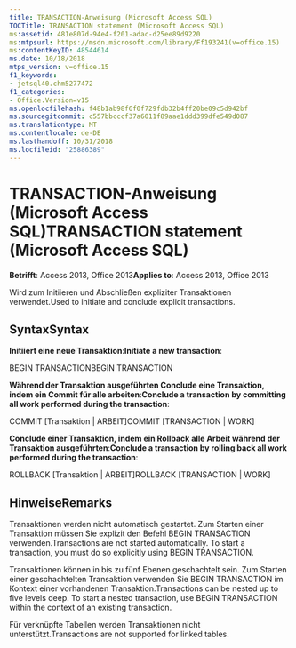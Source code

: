 ```yaml
---
title: TRANSACTION-Anweisung (Microsoft Access SQL)
TOCTitle: TRANSACTION statement (Microsoft Access SQL)
ms:assetid: 481e807d-94e4-f201-adac-d25ee89d9220
ms:mtpsurl: https://msdn.microsoft.com/library/Ff193241(v=office.15)
ms:contentKeyID: 48544614
ms.date: 10/18/2018
mtps_version: v=office.15
f1_keywords:
- jetsql40.chm5277472
f1_categories:
- Office.Version=v15
ms.openlocfilehash: f48b1ab98f6f0f729fdb32b4ff20be09c5d942bf
ms.sourcegitcommit: c557bbcccf37a6011f89aae1ddd399dfe549d087
ms.translationtype: MT
ms.contentlocale: de-DE
ms.lasthandoff: 10/31/2018
ms.locfileid: "25886389"
---
```

# <a name="transaction-statement-microsoft-access-sql"></a><span data-ttu-id="b1551-102">TRANSACTION-Anweisung (Microsoft Access SQL)</span><span class="sxs-lookup"><span data-stu-id="b1551-102">TRANSACTION statement (Microsoft Access SQL)</span></span>

<span data-ttu-id="b1551-103">**Betrifft**: Access 2013, Office 2013</span><span class="sxs-lookup"><span data-stu-id="b1551-103">**Applies to**: Access 2013, Office 2013</span></span>

<span data-ttu-id="b1551-104">Wird zum Initiieren und Abschließen expliziter Transaktionen verwendet.</span><span class="sxs-lookup"><span data-stu-id="b1551-104">Used to initiate and conclude explicit transactions.</span></span>

## <a name="syntax"></a><span data-ttu-id="b1551-105">Syntax</span><span class="sxs-lookup"><span data-stu-id="b1551-105">Syntax</span></span>

<span data-ttu-id="b1551-106">**Initiiert eine neue Transaktion**:</span><span class="sxs-lookup"><span data-stu-id="b1551-106">**Initiate a new transaction**:</span></span>

<span data-ttu-id="b1551-107">BEGIN TRANSACTION</span><span class="sxs-lookup"><span data-stu-id="b1551-107">BEGIN TRANSACTION</span></span>

<span data-ttu-id="b1551-108">**Während der Transaktion ausgeführten Conclude eine Transaktion, indem ein Commit für alle arbeiten**:</span><span class="sxs-lookup"><span data-stu-id="b1551-108">**Conclude a transaction by committing all work performed during the transaction**:</span></span>

<span data-ttu-id="b1551-109">COMMIT \[Transaktion | ARBEIT\]</span><span class="sxs-lookup"><span data-stu-id="b1551-109">COMMIT \[TRANSACTION | WORK\]</span></span>

<span data-ttu-id="b1551-110">**Conclude einer Transaktion, indem ein Rollback alle Arbeit während der Transaktion ausgeführten**:</span><span class="sxs-lookup"><span data-stu-id="b1551-110">**Conclude a transaction by rolling back all work performed during the transaction**:</span></span>

<span data-ttu-id="b1551-111">ROLLBACK \[Transaktion | ARBEIT\]</span><span class="sxs-lookup"><span data-stu-id="b1551-111">ROLLBACK \[TRANSACTION | WORK\]</span></span>

## <a name="remarks"></a><span data-ttu-id="b1551-112">Hinweise</span><span class="sxs-lookup"><span data-stu-id="b1551-112">Remarks</span></span>

<span data-ttu-id="b1551-p101">Transaktionen werden nicht automatisch gestartet. Zum Starten einer Transaktion müssen Sie explizit den Befehl BEGIN TRANSACTION verwenden.</span><span class="sxs-lookup"><span data-stu-id="b1551-p101">Transactions are not started automatically. To start a transaction, you must do so explicitly using BEGIN TRANSACTION.</span></span>

<span data-ttu-id="b1551-p102">Transaktionen können in bis zu fünf Ebenen geschachtelt sein. Zum Starten einer geschachtelten Transaktion verwenden Sie BEGIN TRANSACTION im Kontext einer vorhandenen Transaktion.</span><span class="sxs-lookup"><span data-stu-id="b1551-p102">Transactions can be nested up to five levels deep. To start a nested transaction, use BEGIN TRANSACTION within the context of an existing transaction.</span></span>

<span data-ttu-id="b1551-117">Für verknüpfte Tabellen werden Transaktionen nicht unterstützt.</span><span class="sxs-lookup"><span data-stu-id="b1551-117">Transactions are not supported for linked tables.</span></span>

